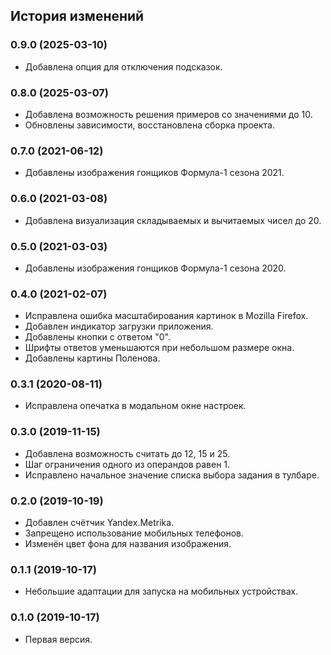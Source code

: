 ## История изменений

### 0.9.0 (2025-03-10)

- Добавлена опция для отключения подсказок.

### 0.8.0 (2025-03-07)

- Добавлена возможность решения примеров со значениями до 10.
- Обновлены зависимости, восстановлена сборка проекта.

### 0.7.0 (2021-06-12)

- Добавлены изображения гонщиков Формула-1 сезона 2021.

### 0.6.0 (2021-03-08)

- Добавлена визуализация складываемых и вычитаемых чисел до 20.

### 0.5.0 (2021-03-03)

- Добавлены изображения гонщиков Формула-1 сезона 2020.

### 0.4.0 (2021-02-07)

- Исправлена ошибка масштабирования картинок в Mozilla Firefox.
- Добавлен индикатор загрузки приложения.
- Добавлены кнопки с ответом "0".
- Шрифты ответов уменьшаются при небольшом размере окна.
- Добавлены картины Поленова.

### 0.3.1 (2020-08-11)

- Исправлена опечатка в модальном окне настроек.

### 0.3.0 (2019-11-15)

- Добавлена возможность считать до 12, 15 и 25.
- Шаг ограничения одного из операндов равен 1.
- Исправлено начальное значение списка выбора задания в тулбаре.

### 0.2.0 (2019-10-19)

- Добавлен счётчик Yandex.Metrika.
- Запрещено использование мобильных телефонов.
- Изменён цвет фона для названия изображения.

### 0.1.1 (2019-10-17)

- Небольшие адаптации для запуска на мобильных устройствах.

### 0.1.0 (2019-10-17)

- Первая версия.
